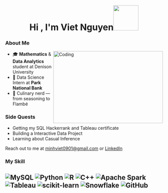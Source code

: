 <h1 align="center"><b>Hi , I'm Viet Nguyen</b><img src="https://media1.giphy.com/media/v1.Y2lkPTc5MGI3NjExMjR3d3dnaWs0ZnoybWpkbmo5dmVsdjJoMjBnYnYwaTExdGZhMWtzeCZlcD12MV9pbnRlcm5hbF9naWZfYnlfaWQmY3Q9cw/H3UaAR5GEDUIsJClVV/giphy.gif" width="80"></h1>

### About Me
<img align="right" alt="Coding" width="350" height="230" src="https://media3.giphy.com/media/v1.Y2lkPTc5MGI3NjExcmwxbXoyeXptZG44emMzZWE0OHl2cmszY2w4aTljZ2s1cHNjOXJ5eiZlcD12MV9pbnRlcm5hbF9naWZfYnlfaWQmY3Q9Zw/iiC8JsLnpIDq8/giphy.gif" >

- 🎓 **Mathematics** & **Data Analytics** student at Denison University
- 💼 Data Science Intern at **Park National Bank**
- 🍳 Culinary nerd — from seasoning to Flambé

### Side Quests

- Getting my SQL Hackerrank and Tableau certificate
- Building a Interactive Data Project
- Learning about Casual Inference

Reach out to me at <a href="mailto:minhviet0901@gmail.com">minhviet0901@gmail.com</a> or <a href="https://www.linkedin.com/in/viet-nguyen90104/">LinkedIn</a>

### My Skill
![MySQL](https://img.shields.io/badge/mysql-4479A1.svg?style=for-the-badge&logo=mysql&logoColor=white) ![Python](https://img.shields.io/badge/python-3670A0?style=for-the-badge&logo=python&logoColor=ffdd54) ![R](https://img.shields.io/badge/r-%23276DC3.svg?style=for-the-badge&logo=r&logoColor=white) ![C++](https://img.shields.io/badge/c++-%2300599C.svg?style=for-the-badge&logo=c%2B%2B&logoColor=white) ![Apache Spark](https://img.shields.io/badge/Apache%20Spark-FDEE21?style=for-the-badge&logo=apachespark&logoColor=black) ![Tableau](https://img.shields.io/badge/Tableau-E97627?style=for-the-badge&logo=Tableau&logoColor=white) ![scikit-learn](https://img.shields.io/badge/scikit--learn-%23F7931E.svg?style=for-the-badge&logo=scikit-learn&logoColor=white) ![Snowflake](https://img.shields.io/badge/snowflake-%2329B5E8.svg?style=for-the-badge&logo=snowflake&logoColor=white) ![GitHub](https://img.shields.io/badge/github-%23121011.svg?style=for-the-badge&logo=github&logoColor=white)
---
</div>

